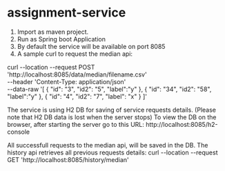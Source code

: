 # assignment-service
1. Import as maven project.
2. Run as Spring boot Application
3. By default the service will be available on port 8085
4. A sample curl to request the median api:

curl --location --request POST 'http://localhost:8085/data/median/filename.csv' \
--header 'Content-Type: application/json' \
--data-raw '[
    {
        "id": "3",
        "id2": "5",
        "label":"y"
    },
        {
        "id": "34",
        "id2": "58",
        "label":"y"
    },
        {
        "id": "4",
        "id2": "7",
        "label": "x"
    }
]'

The service is using H2 DB for saving of service requests details. (Please note that H2 DB data is lost when the server stops)
To view the DB on the browser, after starting the server go to this URL:
http://localhost:8085/h2-console

All successfull requests to the median api, will be saved in the DB. The history api retrieves all previous requests details:
curl --location --request GET 'http://localhost:8085/history/median'

